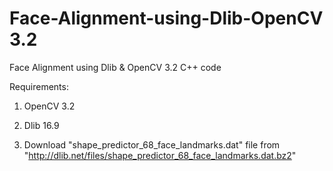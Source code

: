 # Face-Alignment-using-Dlib-OpenCV 3.2
Face Alignment using Dlib &amp; OpenCV 3.2 C++ code

Requirements:

1. OpenCV 3.2

2. Dlib 16.9 

3. Download "shape_predictor_68_face_landmarks.dat" file from "http://dlib.net/files/shape_predictor_68_face_landmarks.dat.bz2"

